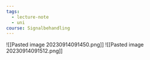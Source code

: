 ```yaml
---
tags:
  - lecture-note
  - uni
course: Signalbehandling
---
```

![[Pasted image 20230914091450.png]]
![[Pasted image 20230914091512.png]]
